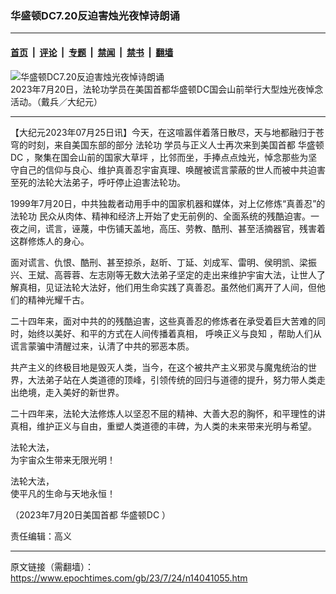### 华盛顿DC7.20反迫害烛光夜悼诗朗诵

---

#### [首页](../../../..?n14041055) &nbsp;|&nbsp; [评论](../../../../../epoch-comment?n14041055) &nbsp;|&nbsp; [专题](../../../../../epoch-special?n14041055) &nbsp;|&nbsp; [禁闻](../../../../../epoch-news?n14041055) &nbsp;|&nbsp; [禁书](../../../../../books?n14041055) &nbsp;|&nbsp; [翻墙](https://github.com/gfw-breaker/nogfw/blob/master/README.md?n14041055)


<div><img alt="华盛顿DC7.20反迫害烛光夜悼诗朗诵" class="attachment-djy_600_400 size-djy_600_400 wp-post-image" src="https://i.epochtimes.com/assets/uploads/2023/07/id14039597-2307211407221973-600x400.jpg"/>
<div class="caption">
 2023年7月20日，法轮功学员在美国首都华盛顿DC国会山前举行大型烛光夜悼念活动。（戴兵／大纪元）
</div></div><hr/><div class="post_content" id="artbody" itemprop="articleBody">
 <!-- article content begin -->
 <p>
  【大纪元2023年07月25日讯】今天，在这喧嚣伴着落日散尽，天与地都融归于苍穹的时刻，来自美国东部的部分
  <ok href="https://www.epochtimes.com/gb/tag/%E6%B3%95%E8%BD%AE%E5%8A%9F.html">
   法轮功
  </ok>
  学员与正义人士再次来到美国首都
  <ok href="https://www.epochtimes.com/gb/tag/%E5%8D%8E%E7%9B%9B%E9%A1%BFdc.html">
   华盛顿DC
  </ok>
  ，聚集在国会山前的国家大草坪 ，比邻而坐，手捧点点烛光，悼念那些为坚守自己的信仰与良心、维护真善忍宇宙真理、唤醒被谎言蒙蔽的世人而被中共迫害至死的法轮大法弟子，呼吁停止迫害法轮功。
 </p>
 <p>
  1999年7月20日，中共独裁者动用手中的国家机器和媒体，对上亿修炼“真善忍”的
  <ok href="https://www.epochtimes.com/gb/tag/%E6%B3%95%E8%BD%AE%E5%8A%9F.html">
   法轮功
  </ok>
  民众从肉体、精神和经济上开始了史无前例的、全面系统的残酷迫害。一夜之间，谎言，诬蔑，中伤铺天盖地，高压、劳教、酷刑、甚至活摘器官，残害着这群修炼人的身心。
 </p>
 <p>
  面对谎言、仇恨、酷刑、甚至掠杀，赵昕、丁延、刘成军、雷明、侯明凯、梁振兴、王斌、高蓉蓉、左志刚等无数大法弟子坚定的走出来维护宇宙大法，让世人了解真相，见证法轮大法好，他们用生命实践了真善忍。虽然他们离开了人间，但他们的精神光耀千古。
 </p>
 <p>
  二十四年来，面对中共的的残酷迫害，这些真善忍的修炼者在承受着巨大苦难的同时，始终以美好、和平的方式在人间传播着真相，
  <ok href="https://www.epochtimes.com/gb/tag/%E5%91%BC%E5%94%A4%E6%AD%A3%E4%B9%89%E4%B8%8E%E8%89%AF%E7%9F%A5.html">
   呼唤正义与良知
  </ok>
  ，帮助人们从谎言蒙骗中清醒过来，认清了中共的邪恶本质。
 </p>
 <p>
  共产主义的终极目地是毁灭人类，当今，在这个被共产主义邪灵与魔鬼统治的世界，大法弟子站在人类道德的顶峰，引领传统的回归与道德的提升，努力带人类走出绝境，走入美好的新世界。
 </p>
 <p>
  二十四年来，法轮大法修炼人以坚忍不屈的精神、大善大忍的胸怀，和平理性的讲真相，维护正义与自由，重塑人类道德的丰碑，为人类的未来带来光明与希望。
 </p>
 <p>
  法轮大法，
  <br/>
  为宇宙众生带来无限光明！
 </p>
 <p>
  法轮大法，
  <br/>
  使平凡的生命与天地永恒！
 </p>
 <p>
  （2023年7月20日美国首都
  <ok href="https://www.epochtimes.com/gb/tag/%E5%8D%8E%E7%9B%9B%E9%A1%BFdc.html">
   华盛顿DC
  </ok>
  ）
 </p>
 <p>
  责任编辑：高义
 </p>
 <!-- article content end -->
 <div id="below_article_ad">
 </div>
</div>


---

原文链接（需翻墙）：https://www.epochtimes.com/gb/23/7/24/n14041055.htm